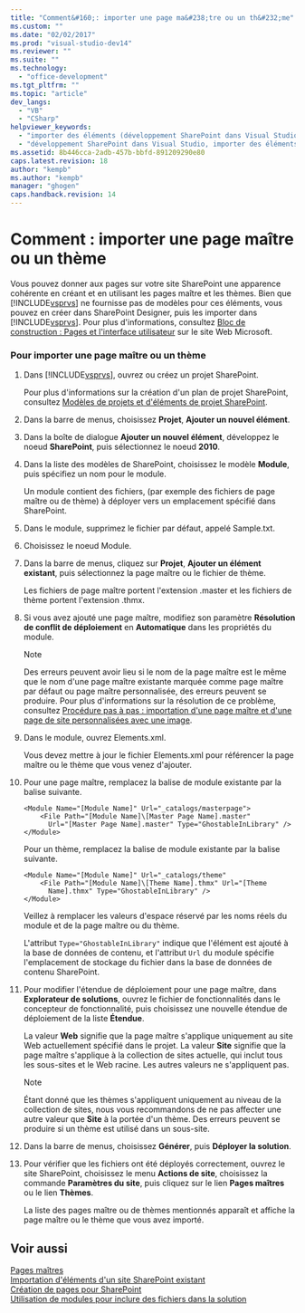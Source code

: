 ```yaml
---
title: "Comment&#160;: importer une page ma&#238;tre ou un th&#232;me"
ms.custom: ""
ms.date: "02/02/2017"
ms.prod: "visual-studio-dev14"
ms.reviewer: ""
ms.suite: ""
ms.technology: 
  - "office-development"
ms.tgt_pltfrm: ""
ms.topic: "article"
dev_langs: 
  - "VB"
  - "CSharp"
helpviewer_keywords: 
  - "importer des éléments (développement SharePoint dans Visual Studio)"
  - "développement SharePoint dans Visual Studio, importer des éléments"
ms.assetid: 8b446cca-2adb-457b-bbfd-891209290e80
caps.latest.revision: 18
author: "kempb"
ms.author: "kempb"
manager: "ghogen"
caps.handback.revision: 14
---
```

# Comment&#160;: importer une page ma&#238;tre ou un th&#232;me
  Vous pouvez donner aux pages sur votre site SharePoint une apparence cohérente en créant et en utilisant les pages maître et les thèmes.  Bien que [!INCLUDE[vsprvs](../sharepoint/includes/vsprvs-md.md)] ne fournisse pas de modèles pour ces éléments, vous pouvez en créer dans SharePoint Designer, puis les importer dans [!INCLUDE[vsprvs](../sharepoint/includes/vsprvs-md.md)].  Pour plus d'informations, consultez [Bloc de construction : Pages et l'interface utilisateur](http://go.microsoft.com/fwlink/?LinkID=182095) sur le site Web Microsoft.  
  
### Pour importer une page maître ou un thème  
  
1.  Dans [!INCLUDE[vsprvs](../sharepoint/includes/vsprvs-md.md)], ouvrez ou créez un projet SharePoint.  
  
     Pour plus d'informations sur la création d'un plan de projet SharePoint, consultez [Modèles de projets et d'éléments de projet SharePoint](../sharepoint/sharepoint-project-and-project-item-templates.md).  
  
2.  Dans la barre de menus, choisissez **Projet**, **Ajouter un nouvel élément**.  
  
3.  Dans la boîte de dialogue **Ajouter un nouvel élément**, développez le noeud **SharePoint**, puis sélectionnez le noeud **2010**.  
  
4.  Dans la liste des modèles de SharePoint, choisissez le modèle **Module**, puis spécifiez un nom pour le module.  
  
     Un module contient des fichiers, \(par exemple des fichiers de page maître ou de thème\) à déployer vers un emplacement spécifié dans SharePoint.  
  
5.  Dans le module, supprimez le fichier par défaut, appelé Sample.txt.  
  
6.  Choisissez le noeud Module.  
  
7.  Dans la barre de menus, cliquez sur **Projet**, **Ajouter un élément existant**, puis sélectionnez la page maître ou le fichier de thème.  
  
     Les fichiers de page maître portent l'extension .master et les fichiers de thème portent l'extension .thmx.  
  
8.  Si vous avez ajouté une page maître, modifiez son paramètre **Résolution de conflit de déploiement** en **Automatique** dans les propriétés du module.  
  
    > [!NOTE]  
    >  Des erreurs peuvent avoir lieu si le nom de la page maître est le même que le nom d'une page maître existante marquée comme page maître par défaut ou page maître personnalisée, des erreurs peuvent se produire.  Pour plus d'informations sur la résolution de ce problème, consultez [Procédure pas à pas : importation d'une page maître et d'une page de site personnalisées avec une image](../sharepoint/walkthrough-import-a-custom-master-page-and-site-page-with-an-image.md).  
  
9. Dans le module, ouvrez Elements.xml.  
  
     Vous devez mettre à jour le fichier Elements.xml pour référencer la page maître ou le thème que vous venez d'ajouter.  
  
10. Pour une page maître, remplacez la balise de module existante par la balise suivante.  
  
    ```  
    <Module Name="[Module Name]" Url="_catalogs/masterpage">  
        <File Path="[Module Name]\[Master Page Name].master"   
          Url="[Master Page Name].master" Type="GhostableInLibrary" />  
    </Module>  
    ```  
  
     Pour un thème, remplacez la balise de module existante par la balise suivante.  
  
    ```  
    <Module Name="[Module Name]" Url="_catalogs/theme"   
        <File Path="[Module Name]\[Theme Name].thmx" Url="[Theme     
          Name].thmx" Type="GhostableInLibrary" />  
    </Module>  
    ```  
  
     Veillez à remplacer les valeurs d'espace réservé par les noms réels du module et de la page maître ou du thème.  
  
     L'attribut `Type="GhostableInLibrary"` indique que l'élément est ajouté à la base de données de contenu, et l'attribut `Url` du module spécifie l'emplacement de stockage du fichier dans la base de données de contenu SharePoint.  
  
11. Pour modifier l'étendue de déploiement pour une page maître, dans **Explorateur de solutions**, ouvrez le fichier de fonctionnalités dans le concepteur de fonctionnalité, puis choisissez une nouvelle étendue de déploiement de la liste **Étendue**.  
  
     La valeur **Web** signifie que la page maître s'applique uniquement au site Web actuellement spécifié dans le projet.  La valeur **Site** signifie que la page maître s'applique à la collection de sites actuelle, qui inclut tous les sous\-sites et le Web racine.  Les autres valeurs ne s'appliquent pas.  
  
    > [!NOTE]  
    >  Étant donné que les thèmes s'appliquent uniquement au niveau de la collection de sites, nous vous recommandons de ne pas affecter une autre valeur que **Site** à la portée d'un thème.  Des erreurs peuvent se produire si un thème est utilisé dans un sous\-site.  
  
12. Dans la barre de menus, choisissez **Générer**, puis **Déployer la solution**.  
  
13. Pour vérifier que les fichiers ont été déployés correctement, ouvrez le site SharePoint, choisissez le menu **Actions de site**, choisissez la commande **Paramètres du site**, puis cliquez sur le lien **Pages maîtres** ou le lien **Thèmes**.  
  
     La liste des pages maître ou de thèmes mentionnés apparaît et affiche la page maître ou le thème que vous avez importé.  
  
## Voir aussi  
 [Pages maîtres](http://go.microsoft.com/fwlink/?LinkId=184955)   
 [Importation d'éléments d'un site SharePoint existant](../sharepoint/importing-items-from-an-existing-sharepoint-site.md)   
 [Création de pages pour SharePoint](../sharepoint/creating-pages-for-sharepoint.md)   
 [Utilisation de modules pour inclure des fichiers dans la solution](../sharepoint/using-modules-to-include-files-in-the-solution.md)  
  
  